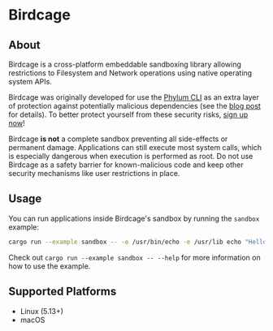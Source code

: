 # Birdcage

## About

Birdcage is a cross-platform embeddable sandboxing library allowing restrictions
to Filesystem and Network operations using native operating system APIs.

Birdcage was originally developed for use the [Phylum CLI] as an extra layer of
protection against potentially malicious dependencies (see the [blog post] for
details). To better protect yourself from these security risks, [sign up now]!

[phylum cli]: https://github.com/phylum-dev/cli
[blog post]: https://blog.phylum.io/sandboxing-package-installations-arms-developers-with-defense-against-open-source-attacks-and-unintended-consequences/
[sign up now]: https://www.phylum.io/

Birdcage **is not** a complete sandbox preventing all side-effects or permanent
damage. Applications can still execute most system calls, which is especially
dangerous when execution is performed as root. Do not use Birdcage as a safety
barrier for known-malicious code and keep other security mechanisms like user
restrictions in place.

## Usage

You can run applications inside Birdcage's sandbox by running the `sandbox`
example:

```bash
cargo run --example sandbox -- -e /usr/bin/echo -e /usr/lib echo "Hello, Sandbox\!"
```

Check out `cargo run --example sandbox -- --help` for more information on how to
use the example.

## Supported Platforms

 - Linux (5.13+)
 - macOS
